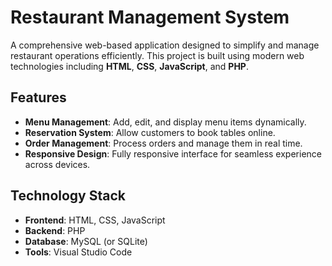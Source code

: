 # Restaurant Management System

A comprehensive web-based application designed to simplify and manage restaurant operations efficiently. This project is built using modern web technologies including **HTML**, **CSS**, **JavaScript**, and **PHP**.

## Features
- **Menu Management**: Add, edit, and display menu items dynamically.
- **Reservation System**: Allow customers to book tables online.
- **Order Management**: Process orders and manage them in real time.
- **Responsive Design**: Fully responsive interface for seamless experience across devices.

## Technology Stack
- **Frontend**: HTML, CSS, JavaScript
- **Backend**: PHP
- **Database**: MySQL (or SQLite)
- **Tools**: Visual Studio Code
